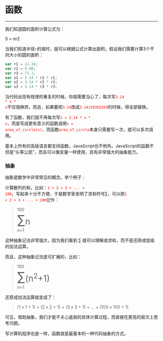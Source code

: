 # 函数
---

我们知道圆的面积计算公式为：

S = πr2

当我们知道半径<font color="red"><code>r</code></font>的值时，就可以根据公式计算出面积。假设我们需要计算3个不同大小的圆的面积：

```javascript
var r1 = 12.34;
var r2 = 9.08;
var r3 = 73.1;
var s1 = 3.14 * r1 * r1;
var s2 = 3.14 * r2 * r2;
var s3 = 3.14 * r3 * r3;
```

当代码出现有规律的重复的时候，你就需要当心了，每次写<font color="red"><code>3.14 * x * x</code></font>不仅很麻烦，而且，如果要把<font color="red"><code>3.14</code></font>改成<font color="red"><code>3.14159265359</code></font>的时候，得全部替换。

有了函数，我们就不再每次写<font color="red"><code>s = 3.14 * x * x</code></font>，而是写成更有意义的函数调用<font color="red"><code>s = area_of_circle(x)</code></font>，而函数<font color="red"><code>area_of_circle</code></font>本身只需要写一次，就可以多次调用。

基本上所有的高级语言都支持函数，JavaScript也不例外。JavaScript的函数不但是“头等公民”，而且可以像变量一样使用，具有非常强大的抽象能力。

### 抽象
抽象是数学中非常常见的概念。举个例子：

计算数列的和，比如：<font color="red"><code>1 + 2 + 3 + ... + 100</code></font>，写起来十分不方便，于是数学家发明了求和符号∑，可以把<font color="red"><code>1 + 2 + 3 + ... + 100</code></font>记作：

> 100<br>
> <span style="font-size:3em">∑</span><span style="font-size:2em">n</span><br>
> n=1<br>

这种抽象记法非常强大，因为我们看到 ∑ 就可以理解成求和，而不是还原成低级的加法运算。

而且，这种抽象记法是可扩展的，比如：

> 100<br>
> <span style="font-size:3em">∑</span><span style="font-size:2em">(n<sup>2</sup>+1)</span><br>
> n=1<br>

还原成加法运算就变成了：

> (1 x 1 + 1) + (2 x 2 + 1) + (3 x 3 + 1) + ... + (100 x 100 + 1)

可见，借助抽象，我们才能不关心底层的具体计算过程，而直接在更高的层次上思考问题。

写计算机程序也是一样，函数就是最基本的一种代码抽象的方式。
